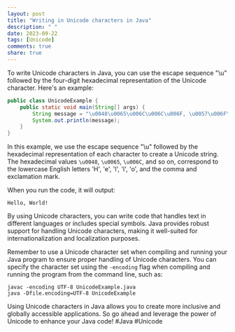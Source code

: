 ```yaml
---
layout: post
title: "Writing in Unicode characters in Java"
description: " "
date: 2023-09-22
tags: [Unicode]
comments: true
share: true
---
```


To write Unicode characters in Java, you can use the escape sequence "\u" followed by the four-digit hexadecimal representation of the Unicode character. Here's an example:

```java
public class UnicodeExample {
    public static void main(String[] args) {
        String message = "\u0048\u0065\u006C\u006C\u006F, \u0057\u006F\u0072\u006C\u0064!";
        System.out.println(message);
    }
}
```

In this example, we use the escape sequence "\u" followed by the hexadecimal representation of each character to create a Unicode string. The hexadecimal values `\u0048`, `\u0065`, `\u006C`, and so on, correspond to the lowercase English letters 'H', 'e', 'l', 'l', 'o', and the comma and exclamation mark.

When you run the code, it will output:

```
Hello, World!
```

By using Unicode characters, you can write code that handles text in different languages or includes special symbols. Java provides robust support for handling Unicode characters, making it well-suited for internationalization and localization purposes.

Remember to use a Unicode character set when compiling and running your Java program to ensure proper handling of Unicode characters. You can specify the character set using the `-encoding` flag when compiling and running the program from the command line, such as:

```shell
javac -encoding UTF-8 UnicodeExample.java
java -Dfile.encoding=UTF-8 UnicodeExample
```

Using Unicode characters in Java allows you to create more inclusive and globally accessible applications. So go ahead and leverage the power of Unicode to enhance your Java code! #Java #Unicode